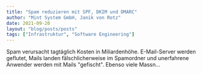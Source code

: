 ```yaml
---
title: "Spam reduzieren mit SPF, DKIM und DMARC"
author: "Mint System GmbH, Janik von Rotz"
date: 2021-09-20
layout: "blog/posts/posts"
tags: ["Infrastruktur", "Software Engineering"]
---
```


Spam verursacht tagtäglich Kosten in Miliardenhöhe. E-Mail-Server werden geflutet, Mails landen fälschlicherweise im Spamordner und unerfahrene Anwender werden mit Mails "gefischt". Ebenso viele Massn...

